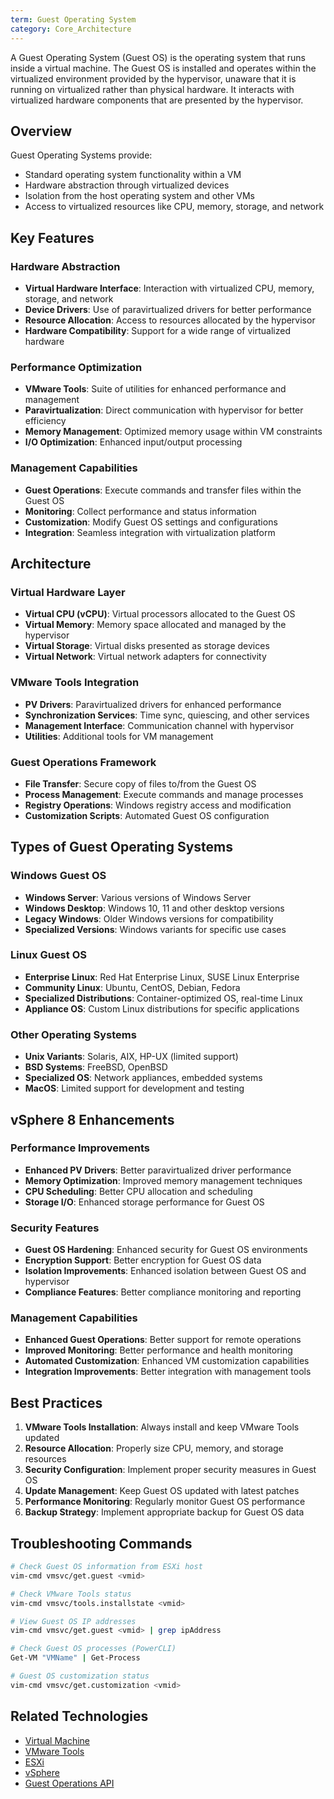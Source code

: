 ```yaml
---
term: Guest Operating System
category: Core_Architecture
---
```


A Guest Operating System (Guest OS) is the operating system that runs inside a virtual machine. The Guest OS is installed and operates within the virtualized environment provided by the hypervisor, unaware that it is running on virtualized rather than physical hardware. It interacts with virtualized hardware components that are presented by the hypervisor.

## Overview

Guest Operating Systems provide:
- Standard operating system functionality within a VM
- Hardware abstraction through virtualized devices
- Isolation from the host operating system and other VMs
- Access to virtualized resources like CPU, memory, storage, and network

## Key Features

### Hardware Abstraction
- **Virtual Hardware Interface**: Interaction with virtualized CPU, memory, storage, and network
- **Device Drivers**: Use of paravirtualized drivers for better performance
- **Resource Allocation**: Access to resources allocated by the hypervisor
- **Hardware Compatibility**: Support for a wide range of virtualized hardware

### Performance Optimization
- **VMware Tools**: Suite of utilities for enhanced performance and management
- **Paravirtualization**: Direct communication with hypervisor for better efficiency
- **Memory Management**: Optimized memory usage within VM constraints
- **I/O Optimization**: Enhanced input/output processing

### Management Capabilities
- **Guest Operations**: Execute commands and transfer files within the Guest OS
- **Monitoring**: Collect performance and status information
- **Customization**: Modify Guest OS settings and configurations
- **Integration**: Seamless integration with virtualization platform

## Architecture

### Virtual Hardware Layer
- **Virtual CPU (vCPU)**: Virtual processors allocated to the Guest OS
- **Virtual Memory**: Memory space allocated and managed by the hypervisor
- **Virtual Storage**: Virtual disks presented as storage devices
- **Virtual Network**: Virtual network adapters for connectivity

### VMware Tools Integration
- **PV Drivers**: Paravirtualized drivers for enhanced performance
- **Synchronization Services**: Time sync, quiescing, and other services
- **Management Interface**: Communication channel with hypervisor
- **Utilities**: Additional tools for VM management

### Guest Operations Framework
- **File Transfer**: Secure copy of files to/from the Guest OS
- **Process Management**: Execute commands and manage processes
- **Registry Operations**: Windows registry access and modification
- **Customization Scripts**: Automated Guest OS configuration

## Types of Guest Operating Systems

### Windows Guest OS
- **Windows Server**: Various versions of Windows Server
- **Windows Desktop**: Windows 10, 11 and other desktop versions
- **Legacy Windows**: Older Windows versions for compatibility
- **Specialized Versions**: Windows variants for specific use cases

### Linux Guest OS
- **Enterprise Linux**: Red Hat Enterprise Linux, SUSE Linux Enterprise
- **Community Linux**: Ubuntu, CentOS, Debian, Fedora
- **Specialized Distributions**: Container-optimized OS, real-time Linux
- **Appliance OS**: Custom Linux distributions for specific applications

### Other Operating Systems
- **Unix Variants**: Solaris, AIX, HP-UX (limited support)
- **BSD Systems**: FreeBSD, OpenBSD
- **Specialized OS**: Network appliances, embedded systems
- **MacOS**: Limited support for development and testing

## vSphere 8 Enhancements

### Performance Improvements
- **Enhanced PV Drivers**: Better paravirtualized driver performance
- **Memory Optimization**: Improved memory management techniques
- **CPU Scheduling**: Better CPU allocation and scheduling
- **Storage I/O**: Enhanced storage performance for Guest OS

### Security Features
- **Guest OS Hardening**: Enhanced security for Guest OS environments
- **Encryption Support**: Better encryption for Guest OS data
- **Isolation Improvements**: Enhanced isolation between Guest OS and hypervisor
- **Compliance Features**: Better compliance monitoring and reporting

### Management Capabilities
- **Enhanced Guest Operations**: Better support for remote operations
- **Improved Monitoring**: Better performance and health monitoring
- **Automated Customization**: Enhanced VM customization capabilities
- **Integration Improvements**: Better integration with management tools

## Best Practices

1. **VMware Tools Installation**: Always install and keep VMware Tools updated
2. **Resource Allocation**: Properly size CPU, memory, and storage resources
3. **Security Configuration**: Implement proper security measures in Guest OS
4. **Update Management**: Keep Guest OS updated with latest patches
5. **Performance Monitoring**: Regularly monitor Guest OS performance
6. **Backup Strategy**: Implement appropriate backup for Guest OS data

## Troubleshooting Commands

```bash
# Check Guest OS information from ESXi host
vim-cmd vmsvc/get.guest <vmid>

# Check VMware Tools status
vim-cmd vmsvc/tools.installstate <vmid>

# View Guest OS IP addresses
vim-cmd vmsvc/get.guest <vmid> | grep ipAddress

# Check Guest OS processes (PowerCLI)
Get-VM "VMName" | Get-Process

# Guest OS customization status
vim-cmd vmsvc/get.customization <vmid>
```

## Related Technologies

- [Virtual Machine](/glossary/term/virtual-machine.md)
- [VMware Tools](/glossary/term/vmware-tools.md)
- [ESXi](/glossary/term/esxi.md)
- [vSphere](/glossary/term/vsphere.md)
- [Guest Operations API](/glossary/term/guest-operations-api)
